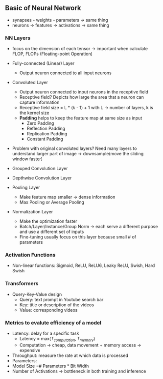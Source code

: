 ## Basic of Neural Network

- synapses - weights - parameters -> same thing
- neurons -> features -> activations -> same thing

### NN Layers

- focus on the dimension of each tensor -> important when calculate FLOP, FLOPs (Floating-point Operation)
- Fully-connected (Linear) Layer
  - Output neuron connected to all input neurons
- Convoluted Layer
  - Output neuron connected to input neurons in the receptive field
  - Receptive field? Depicts how large the area that a neuron can capture information
  - Receptive field size = L \* (k - 1) + 1 with L -> number of layers, k is the kernel size
  - **Padding** helps to keep the feature map at same size as input
    - Zero Padding
    - Reflection Padding
    - Replication Padding
    - Constant Padding
- Problem with original convoluted layers? Need many layers to understand larger part of image -> downsample(move the sliding window faster)

- Grouped Convolution Layer
- Depthwise Convolution Layer
- Pooling Layer
  - Make feature map smaller -> dense information
  - Max Pooling or Average Pooling
- Normalization Layer
  - Make the optimization faster
  - Batch/Layer/Instance/Group Norm -> each serve a different purpose and use a different set of inputs
  - Fine-tuning usually focus on this layer because small # of parameters

### Activation Functions

- Non-linear functions: Sigmoid, ReLU, ReLU6, Leaky ReLU, Swish, Hard Swish

### Transformers

- Query-Key-Value design
  - Query: text prompt in Youtube search bar
  - Key: title or description of the videos
  - Value: corresponding videos

### Metrics to evalute efficiency of a model

- Latency: delay for a specific task
  - Latency = max($T_{computation}, T_{memory}$)
  - Computation -> cheap, data movement + memory access -> expensive
- Throughput: measure the rate at which data is processed
- Parameters:
- Model Size =# Parameters \* Bit Width
- Number of Activations -> bottleneck in both training and inference

